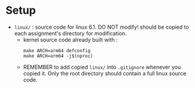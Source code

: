 # Setup

- `linux/` : source code for linux 6.1. DO NOT modify! should be copied to each assignment's directory for modification.
	- kernel source code already built with :
		```
		make ARCH=arm64 defconfig
		make ARCH=arm64 -j$(nproc) 
		```
	- REMEMBER to add copied `linux/` into `.gitignore` whenever you copied it. Only the root directory should contain a full linux source code.
		
